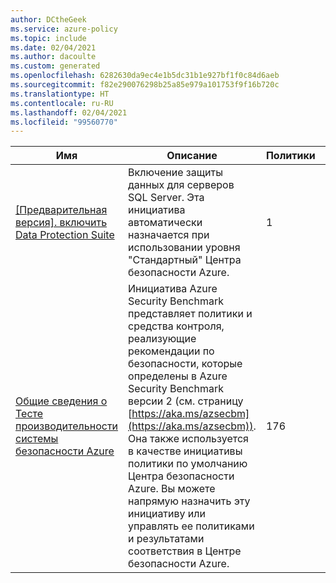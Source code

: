 ```yaml
---
author: DCtheGeek
ms.service: azure-policy
ms.topic: include
ms.date: 02/04/2021
ms.author: dacoulte
ms.custom: generated
ms.openlocfilehash: 6282630da9ec4e1b5dc31b1e927bf1f0c84d6aeb
ms.sourcegitcommit: f82e290076298b25a85e979a101753f9f16b720c
ms.translationtype: HT
ms.contentlocale: ru-RU
ms.lasthandoff: 02/04/2021
ms.locfileid: "99560770"
---
```

|Имя |Описание |Политики |Версия |
|---|---|---|---|
|[\[Предварительная версия\]. включить Data Protection Suite](https://github.com/Azure/azure-policy/blob/master/built-in-policies/policySetDefinitions/Security%20Center/ASC_DataProtection.json) |Включение защиты данных для серверов SQL Server. Эта инициатива автоматически назначается при использовании уровня "Стандартный" Центра безопасности Azure. |1 |1.0.0 (предварительная версия) |
|[Общие сведения о Тесте производительности системы безопасности Azure](https://github.com/Azure/azure-policy/blob/master/built-in-policies/policySetDefinitions/Security%20Center/AzureSecurityCenter.json) |Инициатива Azure Security Benchmark представляет политики и средства контроля, реализующие рекомендации по безопасности, которые определены в Azure Security Benchmark версии 2 (см. страницу [https://aka.ms/azsecbm](https://aka.ms/azsecbm)). Она также используется в качестве инициативы политики по умолчанию Центра безопасности Azure. Вы можете напрямую назначить эту инициативу или управлять ее политиками и результатами соответствия в Центре безопасности Azure. |176 |24.1.2 |
